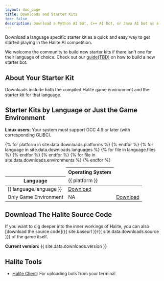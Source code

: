 ```yaml
---
layout: doc_page
title: Downloads and Starter Kits
toc: false
description: Download a Python AI bot, C++ AI bot, or Java AI bot as a quick and easy way to get started playing in the Halite AI competition.
---
```

Download a language specific starter kit as a quick and easy way to get started playing in the Halite AI competition. 

We welcome the community to build new starter kits if there isn't one for their language of choice. Check out our [guide(TBD)]() on how to build a new starter bot.

## About Your Starter Kit

Downloads include both the compiled Halite game environment and the starter kit for that language.

## Starter Kits by Language or Just the Game Environment

__Linux users:__ Your system must support GCC 4.9 or later (with corresponding GLIBC).

<div class="table-container">
    <table class="table">
        <thead>
            <tr>
                <td></td>
                <th colspan="{{ site.data.downloads.platforms | size }}" class="text-center">Operating System</th>
            </tr>
            <tr>
                <th>Language</th>
                {% for platform in site.data.downloads.platforms %}
                <td>{{ platform }}</td>
                {% endfor %}
            </tr>
        </thead>
        <tbody>
            {% for language in site.data.downloads.languages %}
            <tr>
                <td>{{ language.language }}</td>
                {% for file in language.files %}
                <td><a href="{{ site.baseurl }}/{{ file }}">Download</a></td>
                {% endfor %}
            </tr>
            {% endfor %}
            <tr>
                <td>Only Game Environment</td>
                <td>NA</td>
                {% for file in site.data.downloads.environments %}
                <td><a href="{{ site.baseurl }}/{{ file }}">Download</a></td>
                {% endfor %}
            </tr>
        </tbody>
    </table>
</div>

## Download The Halite Source Code

If you want to dig deeper into the inner workings of Halite, you can also [download the source code]({{ site.baseurl }}/{{ site.data.downloads.source }}) of the game itself. 

__Current version:__ {{ site.data.downloads.version }}

<!-- ## Standalone Visualizer

Removed pending automated builds.-->

## Halite Tools

* [Halite Client](https://www.dropbox.com/s/ifn743v9a785x6h/hlt_client.zip?dl=0): For uploading bots from your terminal

<!--* Offline Game Visualizer: TBD-->
